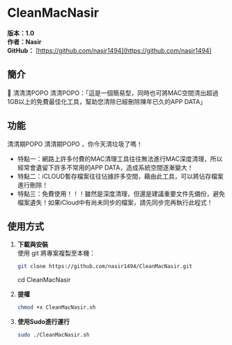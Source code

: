 # CleanMacNasir

**版本：1.0**  
**作者：Nasir**  
**GitHub：** [https://github.com/nasir1494](https://github.com/nasir1494)  
## 簡介
📌 清清清POPO 清清POPO：「這是一個簡易型，同時也可將MAC空間清出超過1GB以上的免費最佳化工具，幫助您清除已經刪除陳年已久的APP DATA」
## 功能
清清期POPO 清清期POPO ，你今天清垃圾了嗎！
- 特點一：網路上許多付費的MAC清理工具往往無法進行MAC深度清理，所以經常會遺留下許多不常用的APP DATA，造成系統空間逐漸變大！
- 特點二：iCLOUD暫存檔案往往佔據許多空間，藉由此工具，可以將佔存檔案進行刪除！
- 特點三：免費使用！！！雖然是深度清理，但還是建議重要文件先備份，避免檔案遺失！如果iCloud中有尚未同步的檔案，請先同步完再執行此程式！

## 使用方式

1. **下載與安裝**  
   使用 git 將專案複製至本機：
   ```bash
   git clone https://github.com/nasir1494/CleanMacNasir.git
   ```
   
   cd CleanMacNasir
2. **提權**
   ```bash
   chmod +x CleanMacNasir.sh
3. **使用Sudo進行運行**
   ```bash
   sudo ./CleanMacNasir.sh

